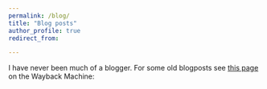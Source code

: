 ```yaml
---
permalink: /blog/
title: "Blog posts"
author_profile: true
redirect_from: 

---
```



I have never been much of a blogger. For some old blogposts see [this page](https://web.archive.org/web/20231022070935/https://gerbenzaagsma.org/blog-main) on the Wayback Machine:

